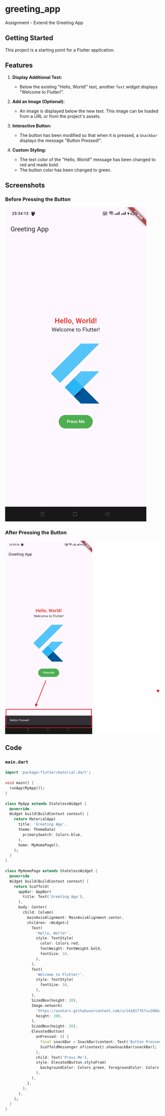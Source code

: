 # greeting_app

Assignment - Extend the Greeting App

## Getting Started

This project is a starting point for a Flutter application.

## Features

1. **Display Additional Text:**
    - Below the existing "Hello, World!" text, another `Text` widget displays "Welcome to Flutter!".

2. **Add an Image (Optional):**
    - An image is displayed below the new text. This image can be loaded from a URL or from the project's assets.

3. **Interactive Button:**
    - The button has been modified so that when it is pressed, a `Snackbar` displays the message "Button Pressed!".

4. **Custom Styling:**
    - The text color of the "Hello, World!" message has been changed to red and made bold.
    - The button color has been changed to green.

## Screenshots

### Before Pressing the Button
![Before Pressing Button](app_screenshots/action_1.png)

### After Pressing the Button
![After Pressing Button](app_screenshots/action_2.png)

## Code

### `main.dart`

```dart
import 'package:flutter/material.dart';

void main() {
  runApp(MyApp());
}

class MyApp extends StatelessWidget {
  @override
  Widget build(BuildContext context) {
    return MaterialApp(
      title: 'Greeting App',
      theme: ThemeData(
        primarySwatch: Colors.blue,
      ),
      home: MyHomePage(),
    );
  }
}

class MyHomePage extends StatelessWidget {
  @override
  Widget build(BuildContext context) {
    return Scaffold(
      appBar: AppBar(
        title: Text('Greeting App'),
      ),
      body: Center(
        child: Column(
          mainAxisAlignment: MainAxisAlignment.center,
          children: <Widget>[
            Text(
              'Hello, World!',
              style: TextStyle(
                color: Colors.red,
                fontWeight: FontWeight.bold,
                fontSize: 24,
              ),
            ),
            Text(
              'Welcome to Flutter!',
              style: TextStyle(
                fontSize: 18,
              ),
            ),
            SizedBox(height: 20),
            Image.network(
              'https://avatars.githubusercontent.com/u/14101776?s=280&v=4',
              height: 200,
            ),
            SizedBox(height: 20),
            ElevatedButton(
              onPressed: () {
                final snackBar = SnackBar(content: Text('Button Pressed!'));
                ScaffoldMessenger.of(context).showSnackBar(snackBar);
              },
              child: Text('Press Me'),
              style: ElevatedButton.styleFrom(
                backgroundColor: Colors.green, foregroundColor: Colors.white,
              ),
            ),
          ],
        ),
      ),
    );
  }
}
